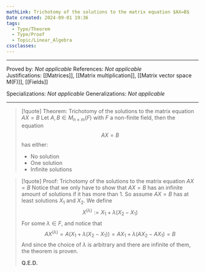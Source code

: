 ```yaml
---
mathLink: Trichotomy of the solutions to the matrix equation $AX=B$
Date created: 2024-09-01 19:36
tags:
  - Type/Theorem
  - Type/Proof
  - Topic/Linear_Algebra
cssclasses:
---
```


---

Proved by: _Not applicable_
References: _Not applicable_
Justifications: [[Matrices]], [[Matrix multiplication]], [[Matrix vector space M(F)]], [[Fields]]

Specializations: _Not applicable_
Generalizations: _Not applicable_

---

> [!quote] Theorem: Trichotomy of the solutions to the matrix equation $AX=B$
> Let $A,B\in M_{n\times m}(F)$ with $F$ a non-finite field, then the equation $$ AX=B $$ has either:
> - No solution
> - One solution
> - Infinite solutions

>[!quote] Proof: Trichotomy of the solutions to the matrix equation $AX=B$
>Notice that we only have to show that $AX=B$ has an infinite amount of solutions if it has more than 1. So assume $AX=B$ has at least solutions $X_{1}$ and $X_{2}$. We define $$ X^{(\lambda)}:=X_{1}+\lambda(X_{2}-X_{1}) $$For some $\lambda\in F$, and notice that $$ AX^{(\lambda)}=A(X_{1}+\lambda(X_{2}-X_{1}))=AX_{1}+\lambda(AX_{2}-AX_{1}) =B$$And since the choice of $\lambda$ is arbitrary and there are infinite of them, the theorem is proven.
>
>**Q.E.D.**

